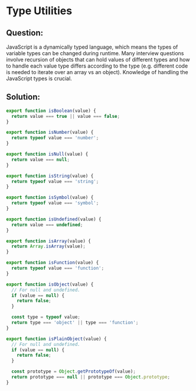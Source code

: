 # Type Utilities

## Question:

JavaScript is a dynamically typed language, which means the types of variable types can be changed during runtime. Many interview questions involve recursion of objects that can hold values of different types and how to handle each value type differs according to the type (e.g. different code is needed to iterate over an array vs an object). Knowledge of handling the JavaScript types is crucial.

## Solution:

```javascript
export function isBoolean(value) {
  return value === true || value === false;
}

export function isNumber(value) {
  return typeof value === 'number';
}

export function isNull(value) {
  return value === null;
}

export function isString(value) {
  return typeof value === 'string';
}

export function isSymbol(value) {
  return typeof value === 'symbol';
}

export function isUndefined(value) {
  return value === undefined;
}

export function isArray(value) {
  return Array.isArray(value);
}

export function isFunction(value) {
  return typeof value === 'function';
}

export function isObject(value) {
  // For null and undefined.
  if (value == null) {
    return false;
  }

  const type = typeof value;
  return type === 'object' || type === 'function';
}

export function isPlainObject(value) {
  // For null and undefined.
  if (value == null) {
    return false;
  }

  const prototype = Object.getPrototypeOf(value);
  return prototype === null || prototype === Object.prototype;
}

```
